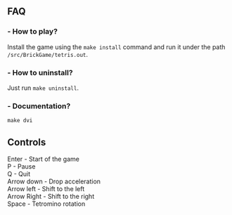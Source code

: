## FAQ
### - How to play?

Install the game using the `make install` command and run it under the path `/src/BrickGame/tetris.out`.

### - How to uninstall?
 
Just run `make uninstall`.

### - Documentation?

`make dvi`
 
## Controls

Enter - Start of the game \
P - Pause \
Q - Quit \
Arrow down - Drop acceleration \
Arrow left - Shift to the left \
Arrow Right - Shift to the right \
Space - Tetromino rotation